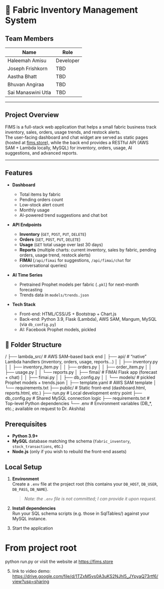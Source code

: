 # 🧵 Fabric Inventory Management System

## Team Members
| Name                 | Role      |
|----------------------|-----------|
| Haleemah Amisu       | Developer |
| Joseph Frishkorn     | TBD       |
| Aastha Bhatt         | TBD       |
| Bhuvan Angiraa       | TBD       |
| Sai Manaswini Utla   | TBD       |

---

## Project Overview
FIMS is a full-stack web application that helps a small fabric business track inventory, sales, orders, usage trends, and restock alerts.  
The user-facing dashboard and chat widget are served as static pages (hosted at [fims.store](https://fims.store)), while the back end provides a RESTful API (AWS SAM + Lambda locally, MySQL) for inventory, orders, usage, AI suggestions, and advanced reports.

---

##  Features
- **Dashboard**  
  - Total items by fabric  
  - Pending orders count  
  - Low-stock alert count  
  - Monthly usage  
  - AI-powered trend suggestions and chat bot

- **API Endpoints**  
  - **Inventory** (`GET`, `POST`, `PUT`, `DELETE`)  
  - **Orders** (`GET`, `POST`, `PUT`, `DELETE`)  
  - **Usage** (`GET` total usage over last 30 days)  
  - **Reports** (multiple charts: current inventory, sales by fabric, pending orders, usage trend, restock alerts)  
  - **FIMAI** (`/api/fimai` for suggestions, `/api/fimai/chat` for conversational queries)

- **AI Time Series**  
  - Pretrained Prophet models per fabric (`.pkl`) for next-month forecasting  
  - Trends data in `models/trends.json`

- **Tech Stack**  
  - Front-end: HTML/CSS/JS + Bootstrap + Chart.js  
  - Back-end: Python 3.9, Flask (Lambda), AWS SAM, Mangum, MySQL (via `db_config.py`)  
  - AI: Facebook Prophet models, pickled  



## 📁 Folder Structure

/
├── lambda_src/               # AWS SAM–based back end
│   ├── api/                  # “native” Lambda handlers (inventory, orders, usage, reports…)
│   │   ├── inventory.py
│   │   ├── inventory_item.py
│   │   ├── orders.py
│   │   ├── order_item.py
│   │   ├── usage.py
│   │   └── reports.py
│   ├── fimai/                # FIMAI Flask app (forecast + chat)
│   │   ├── fimai.py
│   │   ├── db_config.py
│   │   └── models/           # pickled Prophet models + trends.json
│   ├── template.yaml         # AWS SAM template
│   └── requirements.txt
├── public/                   # Static front-end (dashboard.html, reports.html, etc.)
├── run.py                    # Local development entry point
├── db_config.py              # Shared MySQL connection logic
├── requirements.txt          # Top-level Python dependencies
└── .env                      # Environment variables (DB_*, etc.; available on request to Dr. Akshita)

## Prerequisites

- **Python 3.9+**  
- **MySQL** database matching the schema (`fabric_inventory`, `stock_transactions`, etc.)  
- **Node.js** (only if you wish to rebuild the front-end assets)  

## Local Setup

1. **Environment**  
   Create a `.env` file at the project root (this contains your `DB_HOST`, `DB_USER`, `DB_PASS`, `DB_NAME`).  
   > _Note: the `.env` file is not committed; I can provide it upon request._

2. **Install dependencies**  
Run your SQL schema scripts (e.g. those in SqlTables/) against your MySQL instance.

4.	Start the application
# From project root
python run.py
or visit the website at https://fims.store

5. link to video demo:
https://drive.google.com/file/d/1TZxM5vs0A3uKS2NJhl5_JYpyaQ73rtf6/view?usp=sharing


